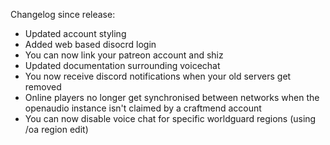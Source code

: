 Changelog since release:
 - Updated account styling
 - Added web based disocrd login
 - You can now link your patreon account and shiz
 - Updated documentation surrounding voicechat
 - You now receive discord notifications when your old servers get removed
 - Online players no longer get synchronised between networks when the openaudio instance isn't claimed by a craftmend account
 - You can now disable voice chat for specific worldguard regions (using /oa region edit)
